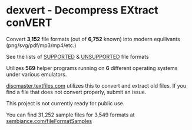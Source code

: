 # dexvert - **D**ecompress **EX**tract con**VERT**
Convert **3,152** file formats (out of **6,752** known) into modern equilivants (png/svg/pdf/mp3/mp4/etc.)

See the lists of [SUPPORTED](SUPPORTED.md) & [UNSUPPORTED](UNSUPPORTED.md) file formats

Utilizes **569** helper programs running on **6** different operating systems under various emulators.

[discmaster.textfiles.com](http://discmaster.textfiles.com/) utilizes this to convert and extract old files. If you find a file that does not convert properly, submit an issue.

This project is not currently ready for public use.

You can find 31,252 sample files for 3,549 formats at [sembiance.com/fileFormatSamples](https://sembiance.com/fileFormatSamples/)
